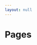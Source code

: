 ```yaml
---
layout: null
---
```

<body onload="callGoogleScript();">

# Pages
<script>
function callGoogleScript() {

alert("Hello! I am an alert box!");
}
</script>
